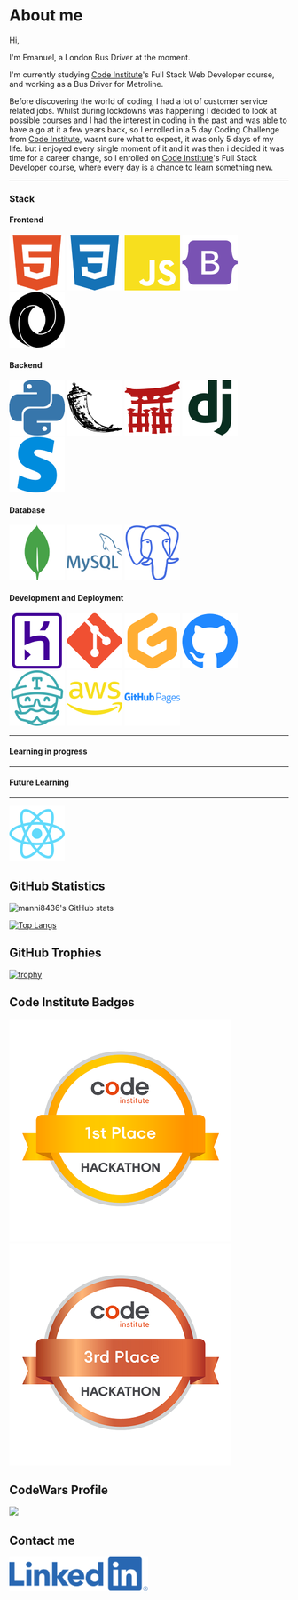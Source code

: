 # About me

Hi,

I'm Emanuel, a London Bus Driver at the moment.

I'm currently studying [Code Institute](https://codeinstitute.net/)'s Full Stack Web Developer course, and working as a Bus Driver for Metroline.

Before discovering the world of coding, I had a lot of customer service related jobs. Whilst during lockdowns was happening I decided to look at possible courses and I had the interest in coding in the past and was able to have a go at it a few years back, so I enrolled in a 5 day Coding Challenge from [Code Institute](https://codeinstitute.net/), wasnt sure what to expect, it was only 5 days of my life. but i enjoyed every single moment of it and it was then i decided it was time for a career change, so I enrolled on [Code Institute](https://codeinstitute.net/)'s Full Stack Developer course, where every day is a chance to learn something new.

---

### Stack 

#### **Frontend**

![HTML5](images/html.svg) ![CSS3](images/css.svg) ![JS](images/JavaScript.svg) ![JS](images/bootstrap.svg) ![JS](images/json.svg) 

#### **Backend**

![Python](images/python.svg) ![Flask](images/flask.svg) ![Jinja](images/jinja.svg) ![Django](images/django.svg) ![Stripe](images/stripe.svg)

#### **Database**
![MongoDB](images/mongodb.svg) ![MySQL](images/mysql.svg) ![PostgreSQL](images/postgresql.svg)

#### **Development and Deployment**
![Heroku](images/heroku.svg) ![Git](images/git.svg) ![Gitpod](images/gitpod.svg) ![GitHub](images/github.svg) ![Travis CI](images/travisci.svg) ![AWS](images/aws.svg)  ![GitHub Pages](images/githubpages.svg)

---

#### **Learning in progress**

---

#### **Future Learning**

---

![React](images/reactjs.svg)

## GitHub Statistics

![manni8436's GitHub stats](https://github-readme-stats.vercel.app/api?username=manni8436&show_icons=true&theme=onedark)

[![Top Langs](https://github-readme-stats.vercel.app/api/top-langs/?username=manni8436&hide=html&theme=onedark)](https://github.com/anuraghazra/github-readme-stats)

## GitHub Trophies

[![trophy](https://github-profile-trophy.vercel.app/?username=manni8436&margin-w=40&theme=onedark)](https://github.com/manni8436/github-profile-trophy)

## Code Institute Badges

![Happy Holidays Hackathon](images/happy-holidays-hackathon-badge.png) ![Retro Gaming Hackathon](images/retrogaming-hackathon-badge.png)

## CodeWars Profile

![](https://www.codewars.com/users/manni8436/badges/large)

## Contact me

[<img src="./linked-in.png" width="250">](https://www.linkedin.com/in/emanuel-da-silva/)
